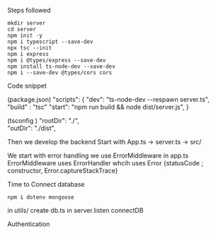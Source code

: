 Steps followed

```
mkdir server
cd server
npm init -y
npm i typescript --save-dev
npx tsc --init
npm i express
npm i @types/express --save-dev
npm install ts-node-dev --save-dev
npm i --save-dev @types/cors cors
```

Code snippet

(package.json)
"scripts": {
"dev": "ts-node-dev --respawn server.ts",
"build" : "tsc"
"start": "npm run build && node dist/server.js",
}

(tsconfig )
"rootDir": "./",  
 "outDir": "./dist",

Then we develop the backend
Start with App.ts -> server.ts -> src/

We start with error handling
we use ErrorMiddleware in app.ts
ErrorMiddleware uses ErrorHandler whcih uses Error {statusCode ; constructor, Error.captureStackTrace}

Time to Connect database
```
npm i dotenv mongoose
```
in utils/ create db.ts
in server.listen connectDB

Authentication

